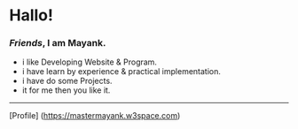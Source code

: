 # Hallo!
### *Friends*, I am **Mayank**.
 
 - i like Developing Website & Program.
 - i have learn by experience & practical implementation.
 - i have do some Projects.
 - it for me then you like it.
---
[Profile] (https://mastermayank.w3space.com)
